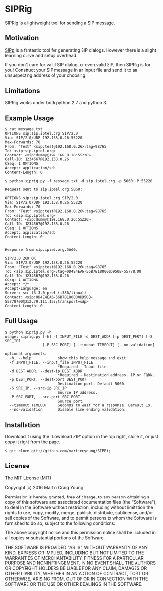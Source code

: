 # SIPRig

SIPRig is a lightweight tool for sending a SIP message.

## Motivation

[SIPp](http://sipp.sourceforge.net) is a fantastic tool for generating SIP dialogs.  However there is a slight learning curve and setup overhead.

If you don't care for valid SIP dialog, or even valid SIP, then SIPRig is for you!  Construct your SIP message in an input file and send it to an unsuspecting address of your choosing.

## Limitations

SIPRig works under both python 2.7 and python 3.

## Example Usage

    $ cat message.txt 
    OPTIONS sip:sip.iptel.org SIP/2.0
    Via: SIP/2.0/UDP 192.168.0.26:55220
    Max-Forwards: 70
    From: "Test" <sip:test@192.168.0.26>;tag=98765
    To: <sip:sip.iptel.org>
    Contact: <sip:dummy@192.168.0.26:55220>
    Call-ID: 1234567@192.168.0.26
    CSeq: 1 OPTIONS
    Accept: application/sdp
    Content-Length: 0

    $ python siprig.py -f message.txt -d sip.iptel.org -p 5060 -P 55220

    Request sent to sip.iptel.org:5060:

    OPTIONS sip:sip.iptel.org SIP/2.0
    Via: SIP/2.0/UDP 192.168.0.26:55220
    Max-Forwards: 70
    From: "Test" <sip:test@192.168.0.26>;tag=98765
    To: <sip:sip.iptel.org>
    Contact: <sip:dummy@192.168.0.26:55220>
    Call-ID: 1234567@192.168.0.26
    CSeq: 1 OPTIONS
    Accept: application/sdp
    Content-Length: 0


    Response from sip.iptel.org:5060:

    SIP/2.0 200 OK
    Via: SIP/2.0/UDP 192.168.0.26:55220
    From: "Test" <sip:test@192.168.0.26>;tag=98765
    To: <sip:sip.iptel.org>;tag=0D4E4EA6-56B7B180000D950B-55778700
    Call-ID: 1234567@192.168.0.26
    CSeq: 1 OPTIONS
    Accept: */*
    Accept-Language: en
    Server: ser (3.3.0-pre1 (i386/linux))
    Contact: <sip:0D4E4EA6-56B7B180000D950B-55778700@212.79.111.155;transport=udp>
    Content-Length: 0

## Full Usage

    $ python siprig.py -h
    usage: siprig.py [-h] -f INPUT_FILE -d DEST_ADDR [-p DEST_PORT] [-S SRC_IP]
                     [-P SRC_PORT] [--timeout TIMEOUT] [--no-validation]

    optional arguments:
      -h, --help            show this help message and exit
      -f INPUT_FILE, --input_file INPUT_FILE
                            *Required - Input file
      -d DEST_ADDR, --dest-ip DEST_ADDR
                            *Required - Destination address. IP or FQDN.
      -p DEST_PORT, --dest-port DEST_PORT
                            Destination port. Default 5060.
      -S SRC_IP, --src-ip SRC_IP
                            Source IP address.
      -P SRC_PORT, --src-port SRC_PORT
                            Source port.
      --timeout TIMEOUT     Seconds to wait for a response. Default 1s.
      --no-validation       Disable line ending validation.

## Installation

Download it using the 'Download ZIP' option in the top right, clone it, or just copy it right from the page.

    $ git clone git://github.com/martincyoung/SIPRig

## License

The MIT License (MIT)

Copyright (c) 2016 Martin Craig Young

Permission is hereby granted, free of charge, to any person obtaining a copy
of this software and associated documentation files (the "Software"), to deal
in the Software without restriction, including without limitation the rights
to use, copy, modify, merge, publish, distribute, sublicense, and/or sell
copies of the Software, and to permit persons to whom the Software is
furnished to do so, subject to the following conditions:

The above copyright notice and this permission notice shall be included in all
copies or substantial portions of the Software.

THE SOFTWARE IS PROVIDED "AS IS", WITHOUT WARRANTY OF ANY KIND, EXPRESS OR
IMPLIED, INCLUDING BUT NOT LIMITED TO THE WARRANTIES OF MERCHANTABILITY,
FITNESS FOR A PARTICULAR PURPOSE AND NONINFRINGEMENT. IN NO EVENT SHALL THE
AUTHORS OR COPYRIGHT HOLDERS BE LIABLE FOR ANY CLAIM, DAMAGES OR OTHER
LIABILITY, WHETHER IN AN ACTION OF CONTRACT, TORT OR OTHERWISE, ARISING FROM,
OUT OF OR IN CONNECTION WITH THE SOFTWARE OR THE USE OR OTHER DEALINGS IN THE
SOFTWARE.
